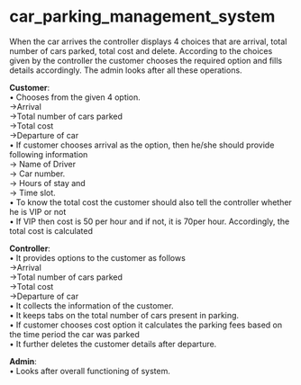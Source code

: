 # car_parking_management_system
 When the car arrives the controller displays 4 choices that are arrival, total number of cars parked, total cost and delete. According to the choices given by the controller the customer chooses the required option and fills details accordingly. The admin looks after all these operations.  

**Customer**:  
• Chooses from the given 4 option.  
->Arrival  
->Total number of cars parked  
->Total cost  
->Departure of car  
• If customer chooses arrival as the option, then he/she should provide following information  
->	Name of Driver  
->	Car number.  
->	Hours of stay and   
->	Time slot.  
• To know the total cost the customer should also tell the controller whether he is VIP or not   
•	If VIP then cost is 50 per hour and if not, it is 70per hour. Accordingly, the total cost is calculated  

**Controller**:  
• It provides options to the customer as follows  
->Arrival  
->Total number of cars parked  
->Total cost  
->Departure of car  
• It collects the information of the customer.  
• It keeps tabs on the total number of cars present in parking.  
• If customer chooses cost option it calculates the parking fees based on the time period the car was parked  
• It further deletes the customer details after departure.  

**Admin**:  
• Looks after overall functioning of system.  
